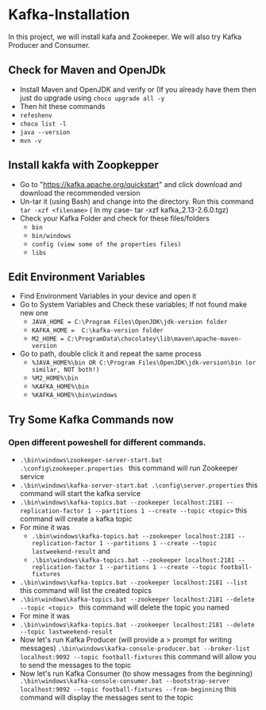 # Kafka-Installation
In this project, we will install kafa and Zookeeper. We will also try Kafka Producer and Consumer. 

## Check for Maven and OpenJDk
* Install Maven and OpenJDK and verify or (If you already have them then just do upgrade using ```choco upgrade all -y```
* Then hit these commands
 * ```refeshenv```
 * ```choco list -l```
 * ```java --version```
 * ```mvn -v```

## Install kakfa with Zoopkepper
* Go to "https://kafka.apache.org/quickstart" and click download and download the recommended version
* Un-tar it (using Bash) and change into the directory. Run this command ```tar -xzf <filename>``` ( In my case- tar -xzf kafka_2.13-2.6.0.tgz) 
* Check your Kafka Folder and check for these files/folders
  * ```bin```
  * ```bin/windows```
  * ```config (view some of the properties files)```
  * ```libs```
 
 ## Edit Environment Variables
 * Find Environment Variables in your device and open it
 * Go to System Variables and Check these variables; If not found make new one 
   * ```JAVA_HOME = C:\Program Files\OpenJDK\jdk-version folder```
   * ```KAFKA_HOME =  C:\kafka-version folder```
   * ```M2_HOME = C:\ProgramData\chocolatey\lib\maven\apache-maven-version```
 * Go to path, double click it and repeat the same process
   *  ```%JAVA_HOME%\bin OR C:\Program Files\OpenJDK\jdk-version\bin (or similar, NOT both!)```
   *  ```%M2_HOME%\bin```
   *  ```%KAFKA_HOME%\bin```
   *  ```%KAFKA_HOME%\bin\windows```
 
 ## Try Some Kafka Commands now
 ### Open different poweshell for different commands.
* ```.\bin\windows\zookeeper-server-start.bat .\config\zookeeper.properties ``` this command will run Zookeeper service
* ``` .\bin\windows\kafka-server-start.bat .\config\server.properties ``` this command will start the kafka service
* ```.\bin\windows\kafka-topics.bat --zookeeper localhost:2181 --replication-factor 1 --partitions 1 --create --topic <topic>``` this command will create a kafka topic 
* For mine it was
   *  ```.\bin\windows\kafka-topics.bat --zookeeper localhost:2181 --replication-factor 1 --partitions 1 --create --topic lastweekend-result``` and 
   *  ```.\bin\windows\kafka-topics.bat --zookeeper localhost:2181 --replication-factor 1 --partitions 1 --create --topic football-fixtures```
 * ``` .\bin\windows\kafka-topics.bat --zookeeper localhost:2181 --list ``` this command will list the created topics 
 * ```.\bin\windows\kafka-topics.bat --zookeeper localhost:2181 --delete --topic <topic> ``` this command will delete the topic you named 
* For mine it was 
 * ```.\bin\windows\kafka-topics.bat --zookeeper localhost:2181 --delete --topic lastweekend-result``` 
* Now let's  run Kafka Producer (will provide a > prompt for writing messages)
``` .\bin\windows\kafka-console-producer.bat --broker-list localhost:9092 --topic football-fixtures ``` this command will allow you to send the messages to the topic
* Now let's run Kafka Consumer (to show messages from the beginning)
``` .\bin\windows\kafka-console-consumer.bat --bootstrap-server localhost:9092 --topic football-fixtures --from-beginning``` this command will display the messages sent to the topic 


 

